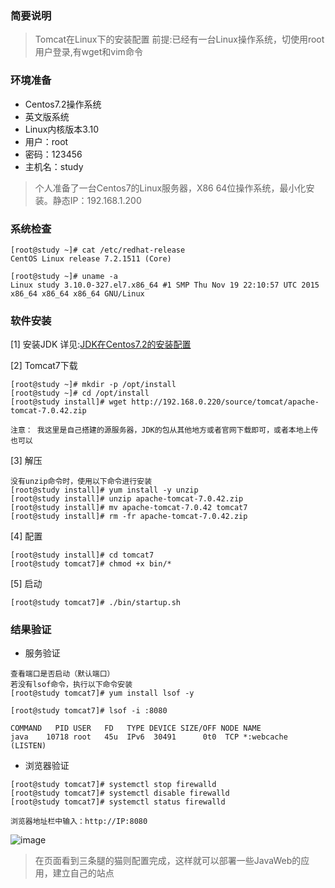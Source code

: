### 简要说明

> Tomcat在Linux下的安装配置 前提:已经有一台Linux操作系统，切使用root用户登录,有wget和vim命令
    
### 环境准备

 - Centos7.2操作系统
 - 英文版系统
 - Linux内核版本3.10
 - 用户：root
 - 密码：123456
 - 主机名：study

> 个人准备了一台Centos7的Linux服务器，X86 64位操作系统，最小化安装。静态IP：192.168.1.200

### 系统检查

```
[root@study ~]# cat /etc/redhat-release 
CentOS Linux release 7.2.1511 (Core)

[root@study ~]# uname -a
Linux study 3.10.0-327.el7.x86_64 #1 SMP Thu Nov 19 22:10:57 UTC 2015 x86_64 x86_64 x86_64 GNU/Linux
```

### 软件安装

[1] 安装JDK 详见:[JDK在Centos7.2的安装配置](https://github.com/ItdeerLab/itdeerlab-notes/blob/notes/JDK/UserGuide/JDK%E5%9C%A8Centos7.2%E7%9A%84%E5%AE%89%E8%A3%85%E9%85%8D%E7%BD%AE.md)

[2] Tomcat7下载

```
[root@study ~]# mkdir -p /opt/install
[root@study ~]# cd /opt/install
[root@study install]# wget http://192.168.0.220/source/tomcat/apache-tomcat-7.0.42.zip

注意： 我这里是自己搭建的源服务器，JDK的包从其他地方或者官网下载即可，或者本地上传也可以
```

[3] 解压

```
没有unzip命令时，使用以下命令进行安装
[root@study install]# yum install -y unzip
[root@study install]# unzip apache-tomcat-7.0.42.zip
[root@study install]# mv apache-tomcat-7.0.42 tomcat7
[root@study install]# rm -fr apache-tomcat-7.0.42.zip
```

[4] 配置

```
[root@study install]# cd tomcat7
[root@study tomcat7]# chmod +x bin/*

```

[5] 启动


```
[root@study tomcat7]# ./bin/startup.sh
```

### 结果验证

 - 服务验证

```
查看端口是否启动（默认端口）
若没有lsof命令，执行以下命令安装
[root@study tomcat7]# yum install lsof -y

[root@study tomcat7]# lsof -i :8080

COMMAND   PID USER   FD   TYPE DEVICE SIZE/OFF NODE NAME
java    10718 root   45u  IPv6  30491      0t0  TCP *:webcache (LISTEN)

```

 - 浏览器验证

```
[root@study tomcat7]# systemctl stop firewalld
[root@study tomcat7]# systemctl disable firewalld
[root@study tomcat7]# systemctl status firewalld

浏览器地址栏中输入：http://IP:8080
```

![image](https://github.com/ItdeerLab/itdeerlab-notes/blob/images/Tomcat/2018.04.27-3.png)

> 在页面看到三条腿的猫则配置完成，这样就可以部署一些JavaWeb的应用，建立自己的站点